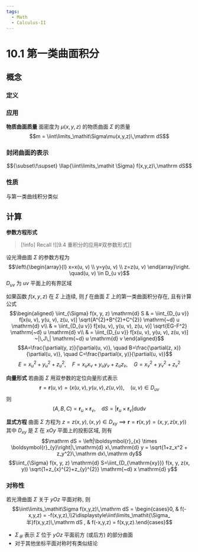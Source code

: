 ```yaml
---
tags:
  - Math
  - Calculus-II
---
```

10.1 第一类曲面积分
===
## 概念
### 定义
### 应用
**物质曲面质量**
面密度为 $\mu(x,y,z)$ 的物质曲面 $\mathit\Sigma$ 的质量
$$m = \iint\limits_\mathit\Sigma\mu(x,y,z)\,\mathrm dS$$
### 封闭曲面的表示
$${\subset\!\supset} \llap{\iint\limits_\mathit \Sigma} f(x,y,z)\,\mathrm dS$$
### 性质
与第一类曲线积分类似

## 计算
**参数方程形式**
> [!info] Recall
> ![[9.4 重积分的应用#双参数形式]]

设光滑曲面 $\Sigma$ 的参数方程为
$$\left\{\begin{array}{l}
x=x(u, v) \\
y=y(u, v) \\
z=z(u, v)
\end{array}\right. \quad(u, v) \in D_{u v}$$
$D_{uv}$ 为 $uv$ 平面上的有界区域

如果函数 $f(x,y,z)$ 在 $\Sigma$ 上连续, 则 $f$ 在曲面 $\Sigma$ 上的第一类曲面积分存在, 且有计算公式
$$\begin{aligned}
\iint_{\Sigma} f(x, y, z) \mathrm{d} S & = \iint_{D_{u v}} f[x(u, v), y(u, v), z(u, v)] \sqrt{A^{2}+B^{2}+C^{2}} \mathrm{~d} u \mathrm{d} v\\
& = \iint_{D_{u v}} f[x(u, v), y(u, v), z(u, v)] \sqrt{EG-F^2} \mathrm{~d} u \mathrm{d} v\\
& = \iint_{D_{u v}} f[x(u, v), y(u, v), z(u, v)] ~|\,J\,| \mathrm{~d} u \mathrm{d} v
\end{aligned}$$
$$A=\frac{\partial(y, z)}{\partial(u, v)}, \quad B=\frac{\partial(z, x)}{\partial(u, v)}, \quad C=\frac{\partial(x, y)}{\partial(u, v)}$$
$$E=x_{u}^{2}+y_{u}^{2}+z_{u}^{2}, \quad F=x_{u} x_{v}+y_{u} y_{v}+z_{u} z_{v},\quad G=x_{v}^{2}+y_{v}^{2}+z_{v}^{2}$$

**向量形式**
若曲面 $\Sigma$ 用双参数的定位向量形式表示
$$\boldsymbol{r}=\boldsymbol{r}(u, v)=(x(u, v), y(u, v), z(u, v)), \quad(u, v) \in D_{u v}$$
则
$$(A,B,C) = \boldsymbol{r}_{u} \times \boldsymbol{r}_{v},\quad\mathrm dS=\left|\boldsymbol{r}_{u} \times \boldsymbol{r}_{v}\right| \mathrm{d} u \mathrm{d} v$$

**显式方程**
曲面 $\Sigma$ 方程为 $z = z(x,y), (x,y)\in D_{xy}\implies \boldsymbol r = \boldsymbol r(x,y) = (x,y,z(x,y))$
其中 $D_{x y}$ 是 $\Sigma$ 在 $xOy$ 平面上的投影区域, 则有
$$\mathrm dS = \left|\boldsymbol{r}_{x} \times \boldsymbol{r}_{y}\right|\,\mathrm{d} x\,\mathrm{d} y = \sqrt{1+z_x^2 + z_y^2}\,\mathrm dx\,\mathrm dy$$
$$\iint_{\Sigma} f(x, y, z) \mathrm{d} S=\iint_{D_{\mathrm{xy}}} f(x, y, z(x, y)) \sqrt{1+z_{x}^{2}+z_{y}^{2}} \mathrm{~d} x \mathrm{d} y$$
### 对称性
若光滑曲面 $\mathit\Sigma$ 关于 $yOz$ 平面对称, 则
$$\iint\limits_\mathit\Sigma f(x,y,z)\,\mathrm dS = \begin{cases}0, & f(-x,y,z) = -f(x,y,z),\\2\displaystyle\iint\limits_\mathit{\Sigma_半}f(x,y,z)\,\mathrm dS , & f(-x,y,z) = f(x,y,z).\end{cases}$$
- $\mathit\Sigma_半$ 表示 $\mathit\Sigma$ 位于 $yOz$ 平面前方 (或后方) 的部分曲面
- 对于其他坐标平面对称时有类似结论